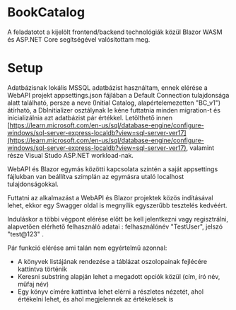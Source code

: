 # BookCatalog
A feladatotot a kijelölt frontend/backend technológiák közül Blazor WASM és ASP.NET Core segítségével valósítottam meg.
# Setup 

Adatbázisnak lokális MSSQL adatbázist használtam, ennek elérése a WebAPI projekt appsettings.json fájlában a Default Connection tulajdonsága alatt található, persze a neve (Initial Catalog, alapértelemezetten "BC_v1") átírható, a DbInitializer osztálynak le kéne futtatnia minden migration-t és inicializálnia azt adatbázist pár értékkel.
Letölthető innen [https://learn.microsoft.com/en-us/sql/database-engine/configure-windows/sql-server-express-localdb?view=sql-server-ver17](https://learn.microsoft.com/en-us/sql/database-engine/configure-windows/sql-server-express-localdb?view=sql-server-ver17), valamint része Visual Studo ASP.NET workload-nak.

WebAPI és Blazor egymás közötti kapcsolata szintén a saját appsettings fájlukban van beállítva szimplán az egymásra utaló localhost tulajdonságokkal.

Futtatni az alkalmazást a WebAPI és Blazor projektek közös indításával lehet, ekkor egy Swagger oldal is megnyílik egyszerűbb tesztelés kedvéért.

Induláskor a többi végpont elérése előtt be kell jelentkezni vagy regisztrálni, alapvetően elérhető felhasználó adatai : felhasználónév "TestUser", jelszó "test@123" .

Pár funkció elérése ami talán nem egyértelmű azonnal:
- A könyvek listájának rendezése a táblázat oszolopainak fejlécére kattintva történik
- Keresni substring alapján lehet a megadott opciók közül (cím, író név, műfaj név)
- Egy könyv címére kattintva lehet elérni a részletes nézetét, ahol értékelni lehet, és ahol megjelennek az értékelések is
